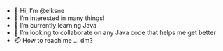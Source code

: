 - 👋 Hi, I’m @elksne
- 👀 I’m interested in many things!
- 🌱 I’m currently learning Java
- 💞️ I’m looking to collaborate on any Java code that helps me get better
- 📫 How to reach me ... dm?

<!---
elksne/elksne is a ✨ special ✨ repository because its `README.md` (this file) appears on your GitHub profile.
You can click the Preview link to take a look at your changes.
--->
